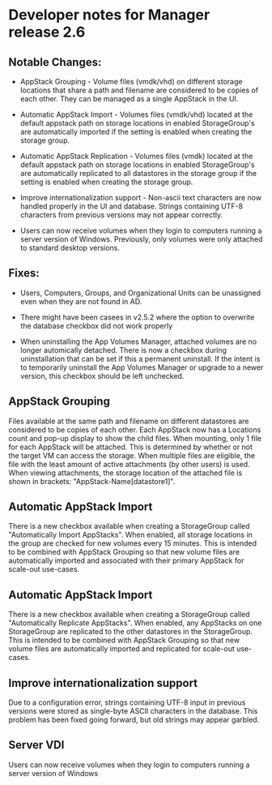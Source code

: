 # Developer notes for Manager release 2.6

## Notable Changes:

* AppStack Grouping - Volume files (vmdk/vhd) on different storage locations that share a path and filename are
  considered to be copies of each other. They can be managed as a single AppStack in the UI.

* Automatic AppStack Import - Volumes files (vmdk/vhd) located at the default appstack path on storage locations in
  enabled StorageGroup's are automatically imported if the setting is enabled when creating the storage group.

* Automatic AppStack Replication - Volumes files (vmdk) located at the default appstack path on storage locations in
  enabled StorageGroup's are automatically replicated to all datastores in the storage group if the setting is enabled
  when creating the storage group.

* Improve internationalization support - Non-ascii text characters are now handled properly in the UI and database.
  Strings containing UTF-8 characters from previous versions may not appear correctly.

* Users can now receive volumes when they login to computers running a server version of Windows.
  Previously, only volumes were only attached to standard desktop versions.

## Fixes:

* Users, Computers, Groups, and Organizational Units can be unassigned even when they are not found in AD.

* There might have been casees in v2.5.2 where the option to overwrite the database checkbox did not work properly

* When uninstalling the App Volumes Manager, attached volumes are no longer automically detached. There is now a checkbox 
  during uninstallation that can be set if this a permanent uninstall. If the intent is to temporarily uninstall the
  App Volumes Manager or upgrade to a newer version, this checkbox should be left unchecked.
  

## AppStack Grouping

Files available at the same path and filename on different datastores are considered to be copies of each other.
Each AppStack now has a Locations count and pop-up display to show the child files. 
When mounting, only 1 file for each AppStack will be attached.
This is determined by whether or not the target VM can access the storage.
When multiple files are eligible, the file with the least amount of active attachments (by other users) is used.
When viewing attachments, the storage location of the attached file is shown in brackets: "AppStack-Name[datastore1]".

## Automatic AppStack Import

There is a new checkbox available when creating a StorageGroup called "Automatically Import AppStacks". 
When enabled, all storage locations in the group are checked for new volumes every 15 minutes.
This is intended to be combined with AppStack Grouping so that new volume files are automatically imported and associated with their primary AppStack for scale-out use-cases.

## Automatic AppStack Import

There is a new checkbox available when creating a StorageGroup called "Automatically Replicate AppStacks". 
When enabled, any AppStacks on one StorageGroup are replicated to the other datastores in the StorageGroup.
This is intended to be combined with AppStack Grouping so that new volume files are automatically imported and replicated for scale-out use-cases.

## Improve internationalization support

Due to a configuration error, strings containing UTF-8 input in previous versions were stored as single-byte ASCII characters in the database. This problem has been fixed going forward, but old strings may appear garbled.

## Server VDI

Users can now receive volumes when they login to computers running a server version of Windows